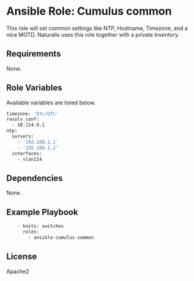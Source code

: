 # Ansible Role: Cumulus common

This role will set common settings like NTP, Hostname, Timezone, and a nice MOTD.
Naturalis uses this role together with a private inventory.

## Requirements

None.

## Role Variables

Available variables are listed below.
```bash
timezone: 'Etc/UTC'
resolv_conf:
  - 10.114.0.1
ntp:
  servers:
    - '192.168.1.1'
    - '192.168.1.2'
  interfaces:
    - vlan114
```

## Dependencies

None.

## Example Playbook
```bash
    - hosts: switches
      roles:
        - ansible-cumulus-common
```
## License

Apache2
